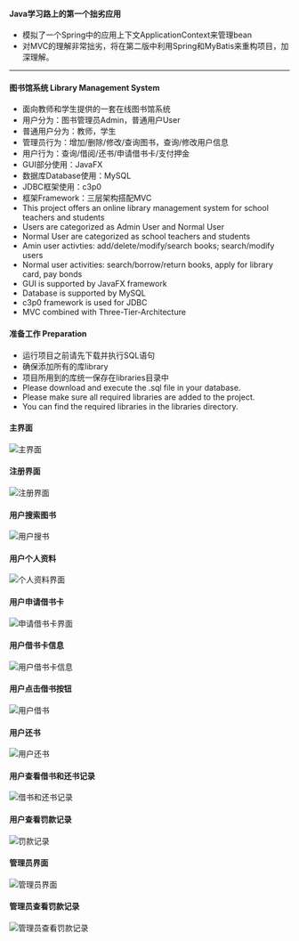 #### Java学习路上的第一个拙劣应用
- 模拟了一个Spring中的应用上下文ApplicationContext来管理bean
- 对MVC的理解非常拙劣，将在第二版中利用Spring和MyBatis来重构项目，加深理解。

---

#### 图书馆系统 Library Management System
- 面向教师和学生提供的一套在线图书馆系统
- 用户分为：图书管理员Admin，普通用户User
- 普通用户分为：教师，学生
- 管理员行为：增加/删除/修改/查询图书，查询/修改用户信息
- 用户行为：查询/借阅/还书/申请借书卡/支付押金
- GUI部分使用：JavaFX
- 数据库Database使用：MySQL
- JDBC框架使用：c3p0
- 框架Framework：三层架构搭配MVC
- This project offers an online library management system for school teachers and students 
- Users are categorized as Admin User and Normal User
- Normal User are categorized as school teachers and students
- Amin user activties: add/delete/modify/search books; search/modify users
- Normal user activities: search/borrow/return books, apply for library card, pay bonds
- GUI is supported by JavaFX framework
- Database is supported by MySQL
- c3p0 framework is used for JDBC
- MVC combined with Three-Tier-Architecture


#### 准备工作 Preparation
- 运行项目之前请先下载并执行SQL语句
- 确保添加所有的库library
- 项目所用到的库统一保存在libraries目录中
- Please download and execute the .sql file in your database.
- Please make sure all required libraries are added to the project.
- You can find the required libraries in the libraries directory.
#### 主界面
![主界面](/screenshot/主界面.png?raw=true)
#### 注册界面
![注册界面](/screenshot/注册界面.png?raw=true)
#### 用户搜索图书
![用户搜书](/screenshot/用户搜书.png?raw=true)
#### 用户个人资料
![个人资料界面](/screenshot/个人资料界面.png?raw=true)
#### 用户申请借书卡
![申请借书卡界面](/screenshot/申请借书卡界面.png?raw=true)
#### 用户借书卡信息
![用户借书卡信息](/screenshot/用户借书卡信息.png?raw=true)
#### 用户点击借书按钮
![用户借书](/screenshot/用户借书.png?raw=true)
#### 用户还书
![用户还书](/screenshot/用户还书.png?raw=true)
#### 用户查看借书和还书记录
![借书和还书记录](/screenshot/借书和还书记录.png?raw=true)
#### 用户查看罚款记录
![罚款记录](/screenshot/罚款记录.png?raw=true)
#### 管理员界面
![管理员界面](/screenshot/管理员界面.png?raw=true)
#### 管理员查看罚款记录
![管理员查看罚款记录](/screenshot/管理员查看罚款记录.png?raw=true)

